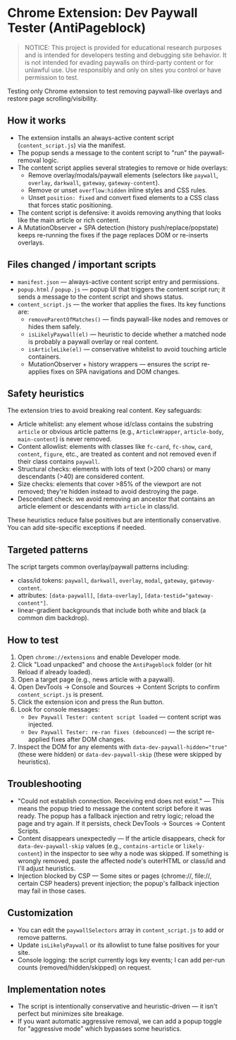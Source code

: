 # Chrome Extension: Dev Paywall Tester (AntiPageblock)

> NOTICE: This project is provided for educational research purposes and is intended for developers testing and debugging site behavior. It is not intended for evading paywalls on third-party content or for unlawful use. Use responsibly and only on sites you control or have permission to test.

Testing only Chrome extension to test removing paywall-like overlays and restore page scrolling/visibility.

## How it works 

- The extension installs an always-active content script (`content_script.js`) via the manifest.
- The popup sends a message to the content script to "run" the paywall-removal logic.
- The content script applies several strategies to remove or hide overlays:
	- Remove overlay/modals/paywall elements (selectors like `paywall`, `overlay`, `darkwall`, `gateway`, `gateway-content`).
	- Remove or unset `overflow:hidden` inline styles and CSS rules.
	- Unset `position: fixed` and convert fixed elements to a CSS class that forces static positioning.
- The content script is defensive: it avoids removing anything that looks like the main article or rich content.
- A MutationObserver + SPA detection (history push/replace/popstate) keeps re-running the fixes if the page replaces DOM or re-inserts overlays.

## Files changed / important scripts

- `manifest.json` — always-active content script entry and permissions.
- `popup.html` / `popup.js` — popup UI that triggers the content script run; it sends a message to the content script and shows status.
- `content_script.js` — the worker that applies the fixes. Its key functions are:
	- `removeParentOfMatches()` — finds paywall-like nodes and removes or hides them safely.
	- `isLikelyPaywall(el)` — heuristic to decide whether a matched node is probably a paywall overlay or real content.
	- `isArticleLike(el)` — conservative whitelist to avoid touching article containers.
	- MutationObserver + history wrappers — ensures the script re-applies fixes on SPA navigations and DOM changes.

## Safety heuristics 

The extension tries to avoid breaking real content. Key safeguards:

- Article whitelist: any element whose id/class contains the substring `article` or obvious article patterns (e.g., `ArticleWrapper`, `article-body`, `main-content`) is never removed.
- Content allowlist: elements with classes like `fc-card`, `fc-show`, `card`, `content`, `figure`, etc., are treated as content and not removed even if their class contains `paywall`.
- Structural checks: elements with lots of text (>200 chars) or many descendants (>40) are considered content.
- Size checks: elements that cover >85% of the viewport are not removed; they're hidden instead to avoid destroying the page.
- Descendant check: we avoid removing an ancestor that contains an article element or descendants with `article` in class/id.

These heuristics reduce false positives but are intentionally conservative. You can add site-specific exceptions if needed.

## Targeted patterns

The script targets common overlay/paywall patterns including:
- class/id tokens: `paywall`, `darkwall`, `overlay`, `modal`, `gateway`, `gateway-content`.
- attributes: `[data-paywall]`, `[data-overlay]`, `[data-testid="gateway-content"]`.
- linear-gradient backgrounds that include both white and black (a common dim backdrop).

## How to test 

1. Open `chrome://extensions` and enable Developer mode.
2. Click "Load unpacked" and choose the `AntiPageblock` folder (or hit Reload if already loaded).
3. Open a target page (e.g., news article with a paywall).
4. Open DevTools → Console and Sources → Content Scripts to confirm `content_script.js` is present.
5. Click the extension icon and press the Run button.
6. Look for console messages:
	 - `Dev Paywall Tester: content script loaded` — content script was injected.
	 - `Dev Paywall Tester: re-ran fixes (debounced)` — the script re-applied fixes after DOM changes.
7. Inspect the DOM for any elements with `data-dev-paywall-hidden="true"` (these were hidden) or `data-dev-paywall-skip` (these were skipped by heuristics).

## Troubleshooting

- "Could not establish connection. Receiving end does not exist." — This means the popup tried to message the content script before it was ready. The popup has a fallback injection and retry logic; reload the page and try again. If it persists, check DevTools → Sources → Content Scripts.
- Content disappears unexpectedly — If the article disappears, check for `data-dev-paywall-skip` values (e.g., `contains-article` or `likely-content`) in the inspector to see why a node was skipped. If something is wrongly removed, paste the affected node's outerHTML or class/id and I'll adjust heuristics.
- Injection blocked by CSP — Some sites or pages (chrome://, file://, certain CSP headers) prevent injection; the popup's fallback injection may fail in those cases.

## Customization

- You can edit the `paywallSelectors` array in `content_script.js` to add or remove patterns.
- Update `isLikelyPaywall` or its allowlist to tune false positives for your site.
- Console logging: the script currently logs key events; I can add per-run counts (removed/hidden/skipped) on request.

## Implementation notes

- The script is intentionally conservative and heuristic-driven — it isn't perfect but minimizes site breakage.
- If you want automatic aggressive removal, we can add a popup toggle for "aggressive mode" which bypasses some heuristics.

